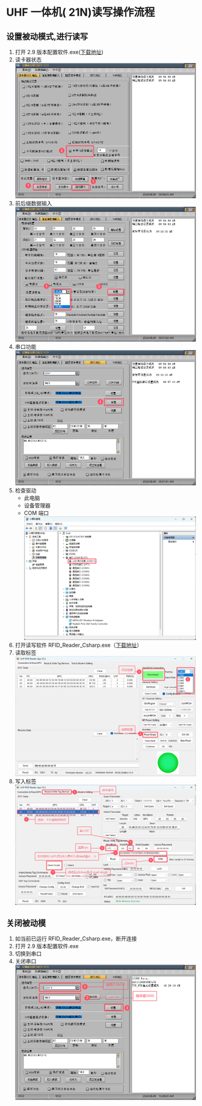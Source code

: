# UHF 一体机( 21N)读写操作流程

<!-- <details> -->

<!-- <summary>设置被动模式,进行读写</summary> -->

## 设置被动模式,进行读写

1. 打开 2.9 版本配置软件.exe([下载地址](https://github.com/rosscarsen/HUF-21N/releases/download/1.0.0/set.zip))
2. 读卡器状态 ![alt text](markdown-images/QQ_1723168594509.png)
3. 前后缀数据输入 ![alt text](markdown-images/QQ_1723168641742.png)
4. 串口功能 ![alt text](markdown-images/QQ_1723168694686.png)
5. 检查驱动
   - 此电脑
   - 设备管理器
   - COM 端口 ![alt text](markdown-images/QQ_1723168826175.png)
6. 打开读写软件 RFID_Reader_Csharp.exe（[下载地址](https://github.com/rosscarsen/HUF-21N/releases/download/1.0.0/RFID.zip)）
7. 读取标签 ![alt text](markdown-images/QQ_1723169195035.png)
8. 写入标签 ![alt text](markdown-images/QQ_1723170051483.png)

<!-- </details> -->

## 关闭被动模

1. 如当前已运行 RFID_Reader_Csharp.exe，断开连接
2. 打开 2.9 版本配置软件.exe
3. 切换到串口
4. 关闭串口 ![alt text](markdown-images/QQ_1723170639475.png)
